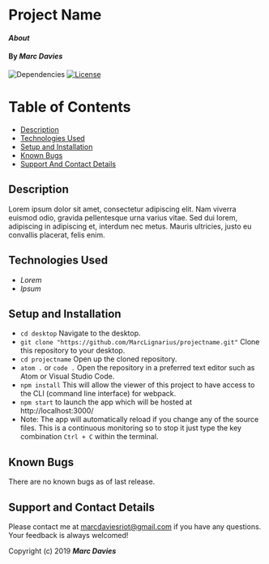 # Project Name

#### _About_

#### By _**Marc Davies**_

![Dependencies](https://img.shields.io/badge/dependencies-up%20to%20date-brightgreen.svg)
[![License](https://img.shields.io/badge/license-MIT-blue.svg)](https://opensource.org/licenses/MIT)

# Table of Contents

<!--ts-->
   * [Description](#description)
   * [Technologies Used](#technologies-used)
   * [Setup and Installation](#setup-and-installation)
   * [Known Bugs](#known-bugs)
   * [Support And Contact Details](#support-and-contact-details)
<!--te-->

## Description

Lorem ipsum dolor sit amet, consectetur adipiscing elit. Nam viverra euismod odio, gravida pellentesque urna varius vitae. Sed dui lorem, adipiscing in adipiscing et, interdum nec metus. Mauris ultricies, justo eu convallis placerat, felis enim.

## Technologies Used

  * _Lorem_
  * _Ipsum_

## Setup and Installation

* `cd desktop` Navigate to the desktop.
* `git clone "https://github.com/MarcLignarius/projectname.git"` Clone this repository to your desktop.
* `cd projectname` Open up the cloned repository.
* `atom .` or `code .` Open the repository in a preferred text editor such as Atom or Visual Studio Code.
* `npm install` This will allow the viewer of this project to have access to the CLI (command line interface) for webpack.
* `npm start` to launch the app which will be hosted at  http://localhost:3000/
* Note: The app will automatically reload if you change any of the source files. This is a continuous monitoring so to stop it just type the key combination `Ctrl + C` within the terminal.

## Known Bugs
There are no known bugs as of last release.

## Support and Contact Details
Please contact me at marcdaviesriot@gmail.com if you have any questions. Your feedback is always welcomed!

Copyright (c) 2019 **_Marc Davies_**